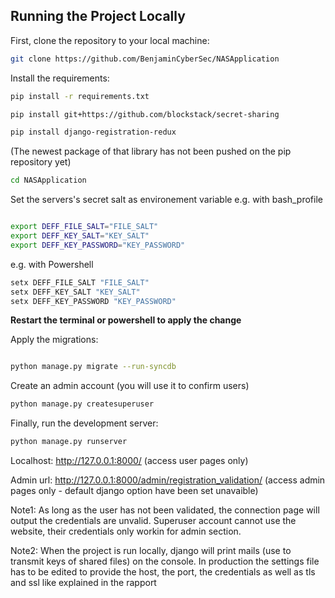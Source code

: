 

## Running the Project Locally

First, clone the repository to your local machine:

```bash
git clone https://github.com/BenjaminCyberSec/NASApplication
```

Install the requirements:

```bash
pip install -r requirements.txt

pip install git+https://github.com/blockstack/secret-sharing

pip install django-registration-redux

```
(The newest package of that library has not been pushed on the pip repository yet)

```bash
cd NASApplication
```

Set the servers's secret salt as environement variable
e.g. with bash_profile

```bash

export DEFF_FILE_SALT="FILE_SALT"
export DEFF_KEY_SALT="KEY_SALT"
export DEFF_KEY_PASSWORD="KEY_PASSWORD"
```

e.g. with Powershell

```bash
setx DEFF_FILE_SALT "FILE_SALT"
setx DEFF_KEY_SALT "KEY_SALT"
setx DEFF_KEY_PASSWORD "KEY_PASSWORD"
```

**Restart the terminal or powershell to apply the change**

Apply the migrations:


```bash

python manage.py migrate --run-syncdb
```

Create an admin account (you will use it to confirm users)

```bash
python manage.py createsuperuser
```


Finally, run the development server:

```bash
python manage.py runserver
```

Localhost: http://127.0.0.1:8000/ (access user pages only)


Admin url: http://127.0.0.1:8000/admin/registration_validation/ (access admin pages only - default django option have been set unavaible)

Note1:
As long as the user has not been validated, the connection page will output the credentials are unvalid. Superuser account cannot use the website, their credentials only workin for admin section.


Note2:
When the project is run locally, django will print mails (use to transmit keys of shared files) on the console.
In production the settings file has to be edited to provide the host, the port, the credentials as well as tls and ssl like explained in the rapport
